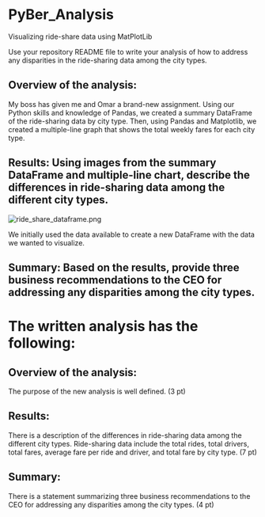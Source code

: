 # PyBer_Analysis
Visualizing ride-share data using MatPlotLib

Use your repository README file to write your analysis of how to address any disparities in the ride-sharing data among the city types.

## Overview of the analysis: 
My boss has given me and Omar a brand-new assignment. Using our Python skills and knowledge of Pandas, we created a summary DataFrame of the ride-sharing data by city type. Then, using Pandas and Matplotlib, we created a multiple-line graph that shows the total weekly fares for each city type.

## Results: Using images from the summary DataFrame and multiple-line chart, describe the differences in ride-sharing data among the different city types.
![ride_share_dataframe.png](analysis/ride_share_dataframe.png)

We initially used the data available to create a new DataFrame with the data we wanted to visualize. 

## Summary: Based on the results, provide three business recommendations to the CEO for addressing any disparities among the city types.

# The written analysis has the following:

## Overview of the analysis:

The purpose of the new analysis is well defined. (3 pt)

## Results:

There is a description of the differences in ride-sharing data among the different city types. Ride-sharing data include the total rides, total drivers, total fares, average fare per ride and driver, and total fare by city type. (7 pt)

## Summary:

There is a statement summarizing three business recommendations to the CEO for addressing any disparities among the city types. (4 pt)
